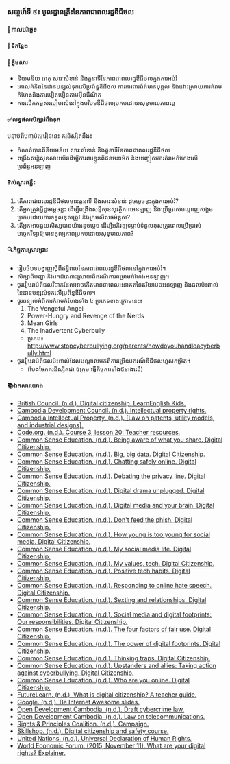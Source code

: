 ### សបា្តហ៍ទី ៩៖ មូលដ្ឋានគ្រឹះនៃភាពជាពលរដ្ឋឌីជីថល
#### 📅កាលបរិច្ឆេទ	
#### 🏢ទីកន្លែង
#### 📖ខ្លឹមសារ
*	និយមន័យ ធាតុ សារៈសំខាន់ និងតួនាទីនៃភាពជាពលរដ្ឋឌីជីថលក្នុងការអប់រំ
*	គោលគំនិតនៃដានបន្សល់ទុកលើប្រព័ន្ធឌីជីថល ការការពារព័ត៌មានបុគ្គល និងដោះស្រាយការគំរាមកំហែងនិងការបៀតបៀនតាមអ៊ីនធឺណិត
*	ការលើកកម្ពស់របៀបរស់នៅក្នុងបរិបទឌីជីថលប្រកបដោយសុខុមាលភាពល្អ
#### ✅លទ្ធផលសិក្សារំពឹងទុក	
បន្ទាប់ពីបញ្ចប់មេរៀននេះ គរុនិស្សិតនឹង៖
*	កំណត់បានពីនិយមន័យ សារៈសំខាន់ និងតួនាទីនៃភាពជាពលរដ្ឋឌីជីថល
*	ពង្រឹងសន្តិសុខសាយប័រដើម្បីការពារខ្លួនពីជនអនាមិក និងបញ្ចៀសការគំរាមកំហែងលើប្រព័ន្ធអនឡាញ
#### ❓សំណួរគន្លឹះ
1.	តើភាពជាពលរដ្ឋឌីជីថលមានតួនាទី និងសារៈសំខាន់ ដូចម្តេចខ្លះក្នុងការអប់រំ?
1.	តើអ្នកត្រូវធ្វើដូចម្តេចខ្លះ ដើម្បីពង្រឹងសន្តិសុខសុវត្ថិភាពអនឡាញ និងប្រើប្រាស់បណ្ដាញសង្គមប្រកបដោយការទទួលខុសត្រូវ និងក្រមសីលធម៌ខ្ពស់?
1.	តើអ្នកអាចជួយសិស្សបានយ៉ាងដូចម្តេច ដើម្បីអភិវឌ្ឍទម្លាប់ទំនួលខុសត្រូវពេលប្រើប្រាស់បច្ចេកវិទ្យាឱ្យមានតុល្យភាពប្រកបដោយសុខុមាលភាព?
#### 🔍កិច្ចការស្រាវជ្រាវ
*	រៀបចំបទបង្ហាញស្តីពីឥទ្ធិពលនៃភាពជាពលរដ្ឋឌីជីថលនៅក្នុងការអប់រំ។
*	សិក្សាពីបញ្ហា និងរកដំណោះស្រាយពីករណីការគម្រាមកំហែងអនឡាញ។
*	ចូររៀបរាប់ពីផលវិបាកដែលអាចកើតមាននាពេលអនាគតនៃឥរិយាបថអនឡាញ និងផលប៉ះពាល់នៃដានបន្សល់ទុកលើប្រព័ន្ធឌីជីថល។
*	ចូរពន្យល់អំពីការគំរាមកំហែងទាំង ៤ ប្រភេទខាងក្រោមនេះ៖
	1.	The Vengeful Angel
	1.	Power-Hungry and Revenge of the Nerds
	1.	Mean Girls
	1.	The Inadvertent Cyberbully
	*	ប្រភព៖ <http://www.stopcyberbullying.org/parents/howdoyouhandleacyberbully.html>
*	ចូររៀបរាប់ពីផលប៉ះពាល់ដែលបណ្តាលមកពីការប្រើឧបករណ៍ឌីជីថលហួសកម្រិត។
	*	(បែងចែកគរុនិស្សិតជា ៥ក្រុម ធ្វើកិច្ចការទាំង៥ខាងលើ)
#### 📚ឯកសារយោង
*	[British Council. (n.d.). Digital citizenship. LearnEnglish Kids. ](https://learnenglishkids.britishcouncil.org/read-write/reading-practice/level-3-reading/digital-citizenship)
*	[Cambodia Development Council. (n.d.). Intellectual property rights. ](https://cdc.gov.kh/laws-and-regulations/intellectual-property-rights1/)
*	[Cambodia Intellectual Property. (n.d.). [Law on patents, utility models, and industrial designs]. ](https://www.cambodiaip.gov.kh/DocResources/5c6eea1b-b850-477d-bc77-6be35311a3cc_c786a043-b88d-4f64-9429-60a330efdc5f-kh.pdf)
*	[Code.org. (n.d.). Course 3, lesson 20: Teacher resources. ](https://code.org/curriculum/course3/20/Teacher)
*	[Common Sense Education. (n.d.). Being aware of what you share. Digital Citizenship. ](https://www.commonsense.org/education/digital-citizenship/lesson/being-aware-of-what-you-share)
*	[Common Sense Education. (n.d.). Big, big data. Digital Citizenship. ](https://www.commonsense.org/education/digital-citizenship/lesson/big-big-data)
*	[Common Sense Education. (n.d.). Chatting safely online. Digital Citizenship. ](https://www.commonsense.org/education/digital-citizenship/lesson/chatting-safely-online)
*	[Common Sense Education. (n.d.). Debating the privacy line. Digital Citizenship. ](https://www.commonsense.org/education/digital-citizenship/lesson/debating-the-privacy-line)
*	[Common Sense Education. (n.d.). Digital drama unplugged. Digital Citizenship. ](https://www.commonsense.org/education/digital-citizenship/lesson/digital-drama-unplugged)
*	[Common Sense Education. (n.d.). Digital media and your brain. Digital Citizenship. ](https://www.commonsense.org/education/digital-citizenship/lesson/digital-media-and-your-brain)
*	[Common Sense Education. (n.d.). Don't feed the phish. Digital Citizenship. ](https://www.commonsense.org/education/digital-citizenship/lesson/dont-feed-the-phish)
*	[Common Sense Education. (n.d.). How young is too young for social media. Digital Citizenship. ](https://www.commonsense.org/education/digital-citizenship/lesson/how-young-is-too-young-for-social-media)
*	[Common Sense Education. (n.d.). My social media life. Digital Citizenship. ](https://www.commonsense.org/education/digital-citizenship/lesson/my-social-media-life)
*	[Common Sense Education. (n.d.). My values, tech. Digital Citizenship. ](https://www.commonsense.org/education/digital-citizenship/lesson/my-values-tech)
*	[Common Sense Education. (n.d.). Positive tech habits. Digital Citizenship. ](https://www.commonsense.org/education/digital-citizenship/lesson/positive-tech-habits)
*	[Common Sense Education. (n.d.). Responding to online hate speech. Digital Citizenship. ](https://www.commonsense.org/education/digital-citizenship/lesson/responding-to-online-hate-speech)
*	[Common Sense Education. (n.d.). Sexting and relationships. Digital Citizenship. ](https://www.commonsense.org/education/digital-citizenship/lesson/sexting-and-relationships)
*	[Common Sense Education. (n.d.). Social media and digital footprints: Our responsibilities. Digital Citizenship. ](https://www.commonsense.org/education/digital-citizenship/lesson/social-media-and-digital-footprints-our-responsibilities)
*	[Common Sense Education. (n.d.). The four factors of fair use. Digital Citizenship. ](https://www.commonsense.org/education/digital-citizenship/lesson/the-four-factors-of-fair-use)
*	[Common Sense Education. (n.d.). The power of digital footprints. Digital Citizenship. ](https://www.commonsense.org/education/digital-citizenship/lesson/the-power-of-digital-footprints)
*	[Common Sense Education. (n.d.). Thinking traps. Digital Citizenship. ](https://www.commonsense.org/education/digital-citizenship/lesson/thinking-traps)
*	[Common Sense Education. (n.d.). Upstanders and allies: Taking action against cyberbullying. Digital Citizenship. ](https://www.commonsense.org/education/digital-citizenship/lesson/upstanders-and-allies-taking-action-against-cyberbullying)
*	[Common Sense Education. (n.d.). Who are you online. Digital Citizenship. ](https://www.commonsense.org/education/digital-citizenship/lesson/who-are-you-online)
*	[FutureLearn. (n.d.). What is digital citizenship? A teacher guide. ](https://www.futurelearn.com/info/blog/what-is-digital-citizenship-teacher-guide)
*	[Google. (n.d.). Be Internet Awesome slides. ](https://beinternetawesome.withgoogle.com/en_us/slides)
*	[Open Development Cambodia. (n.d.). Draft cybercrime law. ](https://data.opendevelopmentcambodia.net/en/laws_record/draft-cybercrime-law)
*	[Open Development Cambodia. (n.d.). Law on telecommunications. ](https://data.opendevelopmentcambodia.net/laws_record/law-on-telecommunications)
*	[Rights & Principles Coalition. (n.d.). Campaign. ](https://internetrightsandprinciples.org/campaign/)
*	[Skillshop. (n.d.). Digital citizenship and safety course. ](https://skillshop.exceedlms.com/student/path/61213-digital-citizenship-and-safety-course)
*	[United Nations. (n.d.). Universal Declaration of Human Rights. ](https://www.un.org/en/about-us/universal-declaration-of-human-rights)
*	[World Economic Forum. (2015, November 11). What are your digital rights? Explainer. ](https://www.weforum.org/agenda/2015/11/what-are-your-digital-rights-explainer/)

